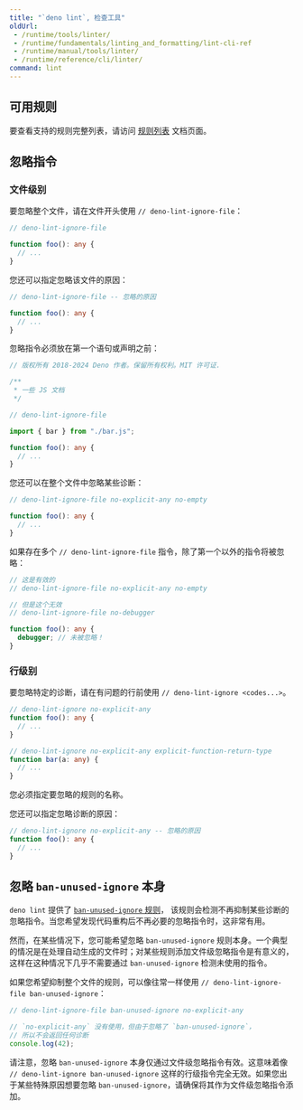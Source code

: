 ```yaml
---
title: "`deno lint`, 检查工具"
oldUrl:
 - /runtime/tools/linter/
 - /runtime/fundamentals/linting_and_formatting/lint-cli-ref
 - /runtime/manual/tools/linter/
 - /runtime/reference/cli/linter/
command: lint
---
```


## 可用规则

要查看支持的规则完整列表，请访问
[规则列表](https://docs.deno.com/lint/) 文档页面。

## 忽略指令

### 文件级别

要忽略整个文件，请在文件开头使用 `// deno-lint-ignore-file`：

```ts
// deno-lint-ignore-file

function foo(): any {
  // ...
}
```

您还可以指定忽略该文件的原因：

```ts
// deno-lint-ignore-file -- 忽略的原因

function foo(): any {
  // ...
}
```

忽略指令必须放在第一个语句或声明之前：

```ts
// 版权所有 2018-2024 Deno 作者。保留所有权利。MIT 许可证.

/**
 * 一些 JS 文档
 */

// deno-lint-ignore-file

import { bar } from "./bar.js";

function foo(): any {
  // ...
}
```

您还可以在整个文件中忽略某些诊断：

```ts
// deno-lint-ignore-file no-explicit-any no-empty

function foo(): any {
  // ...
}
```

如果存在多个 `// deno-lint-ignore-file` 指令，除了第一个以外的指令将被忽略：

```ts
// 这是有效的
// deno-lint-ignore-file no-explicit-any no-empty

// 但是这个无效
// deno-lint-ignore-file no-debugger

function foo(): any {
  debugger; // 未被忽略！
}
```

### 行级别

要忽略特定的诊断，请在有问题的行前使用 `// deno-lint-ignore <codes...>`。

```ts
// deno-lint-ignore no-explicit-any
function foo(): any {
  // ...
}

// deno-lint-ignore no-explicit-any explicit-function-return-type
function bar(a: any) {
  // ...
}
```

您必须指定要忽略的规则的名称。

您还可以指定忽略诊断的原因：

```ts
// deno-lint-ignore no-explicit-any -- 忽略的原因
function foo(): any {
  // ...
}
```

## 忽略 `ban-unused-ignore` 本身

`deno lint` 提供了 [`ban-unused-ignore` 规则](/lint/rules/ban-unused-ignore/)，
该规则会检测不再抑制某些诊断的忽略指令。当您希望发现代码重构后不再必要的忽略指令时，这非常有用。

然而，在某些情况下，您可能希望忽略 `ban-unused-ignore` 规则本身。一个典型的情况是在处理自动生成的文件时；对某些规则添加文件级忽略指令是有意义的，这样在这种情况下几乎不需要通过 `ban-unused-ignore` 检测未使用的指令。

如果您希望抑制整个文件的规则，可以像往常一样使用 `// deno-lint-ignore-file ban-unused-ignore`：

```ts
// deno-lint-ignore-file ban-unused-ignore no-explicit-any

// `no-explicit-any` 没有使用，但由于忽略了 `ban-unused-ignore`，
// 所以不会返回任何诊断
console.log(42);
```

请注意，忽略 `ban-unused-ignore` 本身仅通过文件级忽略指令有效。这意味着像 `// deno-lint-ignore ban-unused-ignore` 这样的行级指令完全无效。如果您出于某些特殊原因想要忽略 `ban-unused-ignore`，请确保将其作为文件级忽略指令添加。